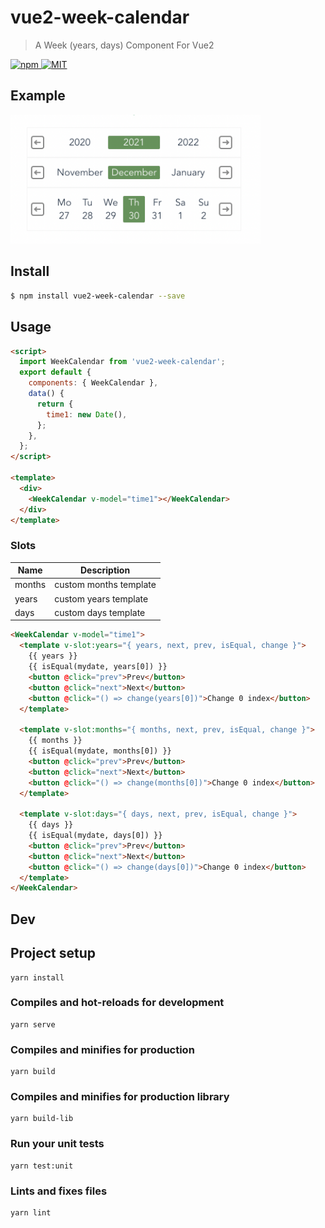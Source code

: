 # vue2-week-calendar

> A Week (years, days) Component For Vue2
<a href="https://www.npmjs.com/package/vue2-week-calendar">
  <img src="https://img.shields.io/npm/v/vue2-week-calendar.svg" alt="npm">
</a>
<a href="LICENSE">
  <img src="https://img.shields.io/badge/License-MIT-yellow.svg" alt="MIT">
</a>

## Example
<img src="screenshot.png" width="400"/>

## Install

```bash
$ npm install vue2-week-calendar --save
```

## Usage

```html
<script>
  import WeekCalendar from 'vue2-week-calendar';
  export default {
    components: { WeekCalendar },
    data() {
      return {
        time1: new Date(),
      };
    },
  };
</script>

<template>
  <div>
    <WeekCalendar v-model="time1"></WeekCalendar>
  </div>
</template>
```

### Slots

| Name          | Description              |
| ------------- | ------------------------ |
| months        | custom months template   |
| years         | custom years template    |
| days          | custom days template     |

```html
<WeekCalendar v-model="time1">
  <template v-slot:years="{ years, next, prev, isEqual, change }">
    {{ years }}
    {{ isEqual(mydate, years[0]) }}
    <button @click="prev">Prev</button>
    <button @click="next">Next</button>
    <button @click="() => change(years[0])">Change 0 index</button>
  </template>

  <template v-slot:months="{ months, next, prev, isEqual, change }">
    {{ months }}
    {{ isEqual(mydate, months[0]) }}
    <button @click="prev">Prev</button>
    <button @click="next">Next</button>
    <button @click="() => change(months[0])">Change 0 index</button>
  </template>

  <template v-slot:days="{ days, next, prev, isEqual, change }">
    {{ days }}
    {{ isEqual(mydate, days[0]) }}
    <button @click="prev">Prev</button>
    <button @click="next">Next</button>
    <button @click="() => change(days[0])">Change 0 index</button>
  </template>
</WeekCalendar>
```

<!-- ## ChangeLog (coming soon)

[CHANGELOG](CHANGELOG.md) -->

<!-- ## One-time Donations

If you find this project useful, you can buy me a coffee

[Paypal Me](https://www.paypal.me/)

![donate](https://user-images.githubusercontent.com//.png) -->

<!-- ## License

[MIT](https://github.com/Inaztm/vue2-week-calendar/blob/main/LICENSE)

Copyright (c) 2021-present inaztm -->

## Dev

## Project setup
```
yarn install
```

### Compiles and hot-reloads for development
```
yarn serve
```

### Compiles and minifies for production
```
yarn build
```

### Compiles and minifies for production library
```
yarn build-lib
```

### Run your unit tests
```
yarn test:unit
```

### Lints and fixes files
```
yarn lint
```
